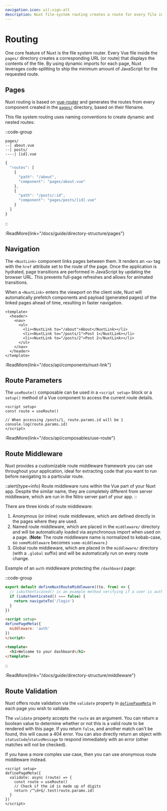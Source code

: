 ```yaml
---
navigation.icon: uil:sign-alt
description: Nuxt file-system routing creates a route for every file in the pages/ directory.
---
```

# Routing

One core feature of Nuxt is the file system router. Every Vue file inside the `pages/` directory creates a corresponding URL (or route) that displays the contents of the file. By using dynamic imports for each page, Nuxt leverages code-splitting to ship the minimum amount of JavaScript for the requested route.

## Pages

Nuxt routing is based on [vue-router](https://router.vuejs.org/) and generates the routes from every component created in the [`pages/`](/docs/guide/directory-structure/pages) directory, based on their filename.

This file system routing uses naming conventions to create dynamic and nested routes:

::code-group

```text [pages/ directory]
pages/
--| about.vue
--| posts/
----| [id].vue
```

```js [Generated Router file]
{
  "routes": [
    {
      "path": "/about",
      "component": "pages/about.vue"
    },
    {
      "path": "/posts/:id",
      "component": "pages/posts/[id].vue"
    }
  ]
}
```

::

:ReadMore{link="/docs/guide/directory-structure/pages"}

## Navigation

The `<NuxtLink>` component links pages between them. It renders an `<a>` tag with the `href` attribute set to the route of the page. Once the application is hydrated, page transitions are performed in JavaScript by updating the browser URL. This prevents full-page refreshes and allows for animated transitions.

When a `<NuxtLink>` enters the viewport on the client side, Nuxt will automatically prefetch components and payload (generated pages) of the linked pages ahead of time, resulting in faster navigation.

```vue [pages/app.vue]
<template>
  <header>
    <nav>
      <ul>
        <li><NuxtLink to="/about">About</NuxtLink></li>
        <li><NuxtLink to="/posts/1">Post 1</NuxtLink></li>
        <li><NuxtLink to="/posts/2">Post 2</NuxtLink></li>
      </ul>
    </nav>
  </header>
</template>
```

:ReadMore{link="/docs/api/components/nuxt-link"}

## Route Parameters

The `useRoute()` composable can be used in a `<script setup>` block or a `setup()` method of a Vue component to access the current route details.

```vue [pages/post/[id].vue]
<script setup>
const route = useRoute()

// When accessing /posts/1, route.params.id will be 1
console.log(route.params.id)
</script>
```

:ReadMore{link="/docs/api/composables/use-route"}

## Route Middleware

Nuxt provides a customizable route middleware framework you can use throughout your application, ideal for extracting code that you want to run before navigating to a particular route.

::alert{type=info}
Route middleware runs within the Vue part of your Nuxt app. Despite the similar name, they are completely different from server middleware, which are run in the Nitro server part of your app.
::

There are three kinds of route middleware:

1. Anonymous (or inline) route middleware, which are defined directly in the pages where they are used.
2. Named route middleware, which are placed in the `middleware/` directory and will be automatically loaded via asynchronous import when used on a page. (**Note**: The route middleware name is normalized to kebab-case, so `someMiddleware` becomes `some-middleware`.)
3. Global route middleware, which are placed in the `middleware/` directory (with a `.global` suffix) and will be automatically run on every route change.

Example of an `auth` middleware protecting the `/dashboard` page:

::code-group

```ts [middleware/auth.ts]
export default defineNuxtRouteMiddleware((to, from) => {
  // isAuthenticated() is an example method verifying if a user is authenticated
  if (isAuthenticated() === false) {
    return navigateTo('/login')
  }
})
```

```html [pages/dashboard.vue]
<script setup>
definePageMeta({
  middleware: 'auth'
})
</script>

<template>
  <h1>Welcome to your dashboard</h1>
</template>
```

::

:ReadMore{link="/docs/guide/directory-structure/middleware"}

## Route Validation

Nuxt offers route validation via the `validate` property in [`definePageMeta`](/docs/api/utils/define-page-meta) in each page you wish to validate.

The `validate` property accepts the `route` as an argument. You can return a boolean value to determine whether or not this is a valid route to be rendered with this page. If you return `false`, and another match can't be found, this will cause a 404 error. You can also directly return an object with `statusCode`/`statusMessage` to respond immediately with an error (other matches will not be checked).

If you have a more complex use case, then you can use anonymous route middleware instead.

```vue [pages/post/[id].vue]
<script setup>
definePageMeta({
  validate: async (route) => {
    const route = useRoute()
    // Check if the id is made up of digits
    return /^\d+$/.test(route.params.id)
  }
})
</script>
```
